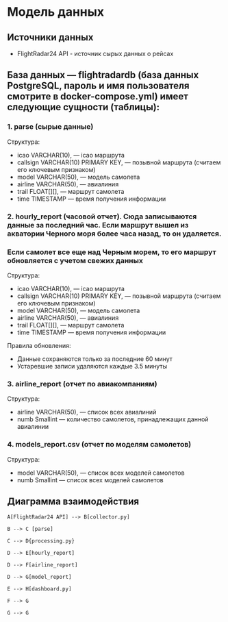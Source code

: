 # Модель данных

## Источники данных
- FlightRadar24 API - источник сырых данных о рейсах

## База данных &mdash; flightradardb (база данных PostgreSQL, пароль и имя пользователя смотрите в docker-compose.yml) имеет следующие сущности (таблицы):

### 1. parse (сырые данные)
Структура:
- icao VARCHAR(10), &mdash; icao маршрута
- callsign VARCHAR(10) PRIMARY KEY, &mdash; позывной маршрута (считаем его ключевым признаком)
- model VARCHAR(50), &mdash; модель самолета
- airline VARCHAR(50), &mdash; авиалиния
- trail FLOAT[][], &mdash; маршрут самолета
- time TIMESTAMP &mdash; время получения информации

### 2. hourly_report (часовой отчет). Сюда записываются данные за последний час. Если маршрут вышел из акватории Черного моря более часа назад, то он удаляется. 
### Если самолет все еще над Черным морем, то его маршрут обновляется с учетом свежих данных
Структура:
- icao VARCHAR(10), &mdash; icao маршрута
- callsign VARCHAR(10) PRIMARY KEY, &mdash; позывной маршрута (считаем его ключевым признаком)
- model VARCHAR(50), &mdash; модель самолета
- airline VARCHAR(50), &mdash; авиалиния
- trail FLOAT[][], &mdash; маршрут самолета
- time TIMESTAMP &mdash; время получения информации

Правила обновления:
- Данные сохраняются только за последние 60 минут
- Устаревшие записи удаляются каждые 3.5 минуты

### 3. airline_report (отчет по авиакомпаниям)
Структура:
- airline VARCHAR(50), &mdash; список всех авиалиний
- numb Smallint &mdash; количество самолетов, принадлежащих данной авиалинии

### 4. models_report.csv (отчет по моделям самолетов)
Структура:
- model VARCHAR(50), &mdash; список всех моделей самолетов
- numb Smallint &mdash; список всех моделей самолетов

## Диаграмма взаимодействия
    A[FlightRadar24 API] --> B[collector.py] 

    B --> C [parse]
    
    C --> D{processing.py}
    
    D --> E[hourly_report]
    
    D --> F[airline_report]
    
    D --> G[model_report]
    
    E --> H[dashboard.py]
    
    F --> G
    
    G --> G

